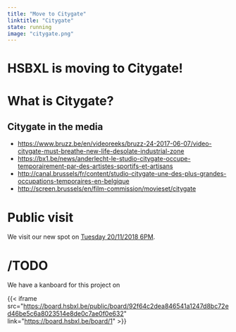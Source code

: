 ```yaml
---
title: "Move to Citygate"
linktitle: "Citygate"
state: running
image: "citygate.png"
---
```


# HSBXL is moving to Citygate!


# What is Citygate?
## Citygate in the media

- https://www.bruzz.be/en/videoreeks/bruzz-24-2017-06-07/video-citygate-must-breathe-new-life-desolate-industrial-zone
- https://bx1.be/news/anderlecht-le-studio-citygate-occupe-temporairement-par-des-artistes-sportifs-et-artisans
- http://canal.brussels/fr/content/studio-citygate-une-des-plus-grandes-occupations-temporaires-en-belgique
- http://screen.brussels/en/film-commission/movieset/citygate

# Public visit
We visit our new spot on [Tuesday 20/11/2018 6PM](/events/techtuesday/499/).


# /TODO
We have a kanboard for this project on

{{< iframe src="https://board.hsbxl.be/public/board/92f64c2dea846541a1247d8bc72ed46be5c6a8023514e8de0c7ae0f0e632" link="https://board.hsbxl.be/board/1" >}}

